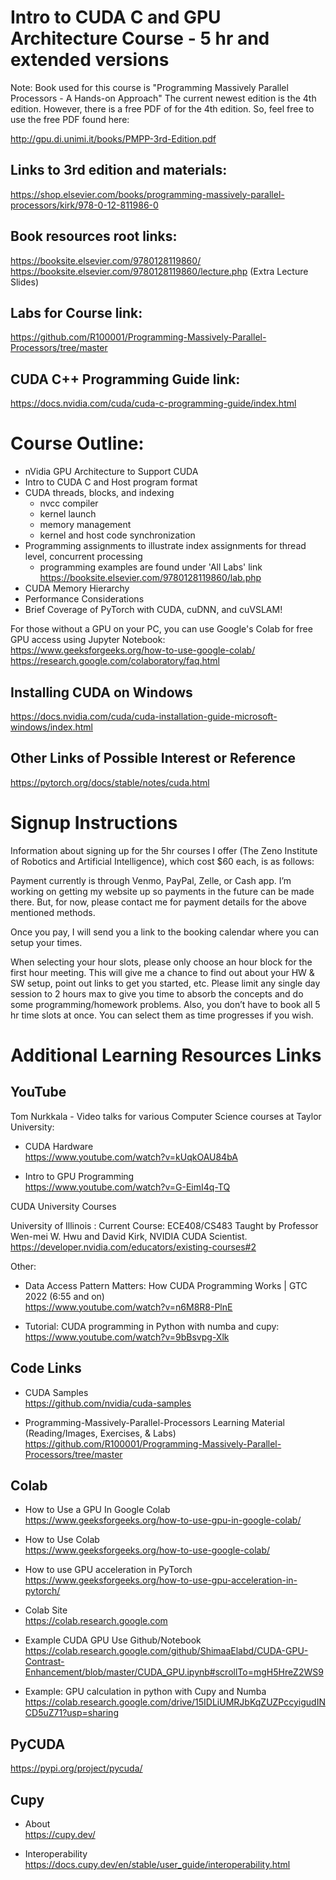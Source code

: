 # Intro to CUDA C and GPU Architecture Course - 5 hr and extended versions 

Note: Book used for this course is "Programming Massively Parallel Processors - A Hands-on Approach" 
The current newest edition is the 4th edition. However, there is a free PDF of for the 4th edition. So, feel free
to use the free PDF found here:

http://gpu.di.unimi.it/books/PMPP-3rd-Edition.pdf

## Links to 3rd edition and materials:

https://shop.elsevier.com/books/programming-massively-parallel-processors/kirk/978-0-12-811986-0

## Book resources root links:
https://booksite.elsevier.com/9780128119860/  
https://booksite.elsevier.com/9780128119860/lecture.php   (Extra Lecture Slides)

## Labs for Course link:
https://github.com/R100001/Programming-Massively-Parallel-Processors/tree/master

## CUDA C++ Programming Guide link:
https://docs.nvidia.com/cuda/cuda-c-programming-guide/index.html



# Course Outline:

- nVidia GPU Architecture to Support CUDA
- Intro to CUDA C and Host program format
- CUDA threads, blocks, and indexing
  - nvcc compiler
  - kernel launch
  - memory management
  - kernel and host code synchronization 
- Programming assignments to illustrate index assignments for thread level, concurrent processing
  - programming examples are found under 'All Labs' link
    https://booksite.elsevier.com/9780128119860/lab.php
- CUDA Memory Hierarchy
- Performance Considerations
- Brief Coverage of PyTorch with CUDA, cuDNN, and cuVSLAM!

For those without a GPU on your PC, you can use Google's Colab for free GPU access using Jupyter Notebook: \
https://www.geeksforgeeks.org/how-to-use-google-colab/  \
https://research.google.com/colaboratory/faq.html
  

## Installing CUDA on Windows
https://docs.nvidia.com/cuda/cuda-installation-guide-microsoft-windows/index.html

## Other Links of Possible Interest or Reference
https://pytorch.org/docs/stable/notes/cuda.html



# Signup Instructions
Information about signing up for the 5hr courses I offer (The Zeno Institute of Robotics and Artificial Intelligence), which cost $60 each, is as follows:

Payment currently is through Venmo, PayPal, Zelle, or Cash app. I’m working on getting my website up so payments in the future can be made there. But, for now, please contact me for payment details for the above mentioned methods.

Once you pay, I will send you a link to the booking calendar where you can setup your times.

When selecting your hour slots, please only choose an hour block for the first hour meeting. This will give me a chance to find out about your HW & SW setup, point out links to get you started, etc. Please limit any single day session to 2 hours max to give you time to absorb the concepts and do some programming/homework problems. Also, you don’t have to book all 5 hr time slots at once. You can select them as time progresses if you wish.



# Additional Learning Resources Links

## YouTube
Tom Nurkkala - Video talks for various Computer Science courses at Taylor University:

- CUDA Hardware \
  https://www.youtube.com/watch?v=kUqkOAU84bA

- Intro to GPU Programming \
  https://www.youtube.com/watch?v=G-EimI4q-TQ

CUDA University Courses

University of Illinois : Current Course: ECE408/CS483
Taught by Professor Wen-mei W. Hwu and David Kirk, NVIDIA CUDA Scientist. \
https://developer.nvidia.com/educators/existing-courses#2

Other:

- Data Access Pattern Matters: How CUDA Programming Works | GTC 2022 (6:55 and on) \
  https://www.youtube.com/watch?v=n6M8R8-PlnE

- Tutorial: CUDA programming in Python with numba and cupy: \
  https://www.youtube.com/watch?v=9bBsvpg-Xlk


## Code Links

- CUDA Samples \
  https://github.com/nvidia/cuda-samples
 
- Programming-Massively-Parallel-Processors Learning Material (Reading/Images, Exercises, & Labs) \
  https://github.com/R100001/Programming-Massively-Parallel-Processors/tree/master
 
## Colab

- How to Use a GPU In Google Colab \
  https://www.geeksforgeeks.org/how-to-use-gpu-in-google-colab/

- How to Use Colab  \
  https://www.geeksforgeeks.org/how-to-use-google-colab/

- How to use GPU acceleration in PyTorch \
  https://www.geeksforgeeks.org/how-to-use-gpu-acceleration-in-pytorch/
 
- Colab Site \
  https://colab.research.google.com
 
- Example CUDA GPU Use Github/Notebook \
  https://colab.research.google.com/github/ShimaaElabd/CUDA-GPU-Contrast-Enhancement/blob/master/CUDA_GPU.ipynb#scrollTo=mgH5HreZ2WS9

- Example: GPU calculation in python with Cupy and Numba \
  https://colab.research.google.com/drive/15IDLiUMRJbKqZUZPccyigudINCD5uZ71?usp=sharing

## PyCUDA

https://pypi.org/project/pycuda/


## Cupy

- About \
https://cupy.dev/

- Interoperability \
  https://docs.cupy.dev/en/stable/user_guide/interoperability.html






